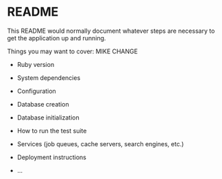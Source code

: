 # README

This README would normally document whatever steps are necessary to get the
application up and running.

Things you may want to cover:
MIKE CHANGE
* Ruby version 

* System dependencies

* Configuration

* Database creation

* Database initialization

* How to run the test suite

* Services (job queues, cache servers, search engines, etc.)

* Deployment instructions

* ...
